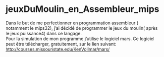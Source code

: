 # jeuxDuMoulin_en_Assembleur_mips
Dans le but de me perfectionner en programmation assembleur ( notamment le mips32), j’ai décidé de programmer le jeux du moulin( après le jeux puissance4) dans ce langage.   
Pour la simulation de mon programme j’utilise le logiciel mars. Ce logiciel peut être télécharger, gratuitement, sur le lien suivant:   http://courses.missouristate.edu/KenVollmar/mars/
